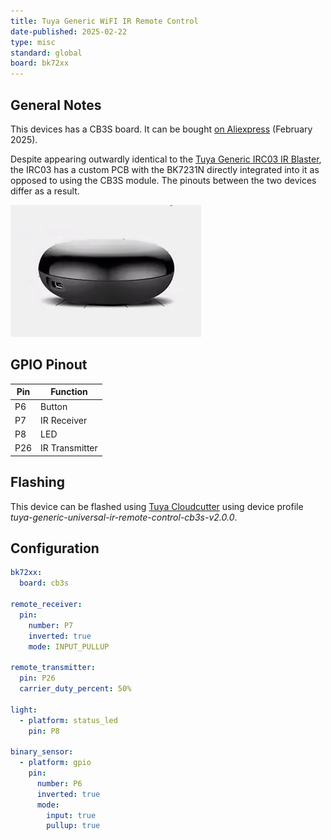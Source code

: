 ```yaml
---
title: Tuya Generic WiFI IR Remote Control
date-published: 2025-02-22
type: misc
standard: global
board: bk72xx
---
```


## General Notes

This devices has a CB3S board. It can be bought [on Aliexpress](https://www.aliexpress.com/item/1005007804859733.html) (February 2025).

Despite appearing outwardly identical to the [Tuya Generic IRC03 IR Blaster](/devices/Tuya-Generic-IRC03-IR-Blaster), the IRC03 has a custom PCB with the BK7231N directly integrated into it as opposed to using the CB3S module. The pinouts between the two devices differ as a result.

![IRRemote](tuya-generic-wifi-ir-remote-control.jpg)

## GPIO Pinout

| Pin | Function      |
| --- | ------------- |
| P6  | Button        |
| P7  | IR Receiver   |
| P8  | LED           |
| P26 | IR Transmitter|

## Flashing

This device can be flashed using [Tuya Cloudcutter](https://github.com/tuya-cloudcutter/tuya-cloudcutter) using device profile _tuya-generic-universal-ir-remote-control-cb3s-v2.0.0_.

## Configuration

```yaml
bk72xx:
  board: cb3s

remote_receiver:
  pin:
    number: P7
    inverted: true
    mode: INPUT_PULLUP

remote_transmitter:
  pin: P26
  carrier_duty_percent: 50%

light:
  - platform: status_led
    pin: P8

binary_sensor:
  - platform: gpio
    pin:
      number: P6
      inverted: true
      mode:
        input: true
        pullup: true
```
